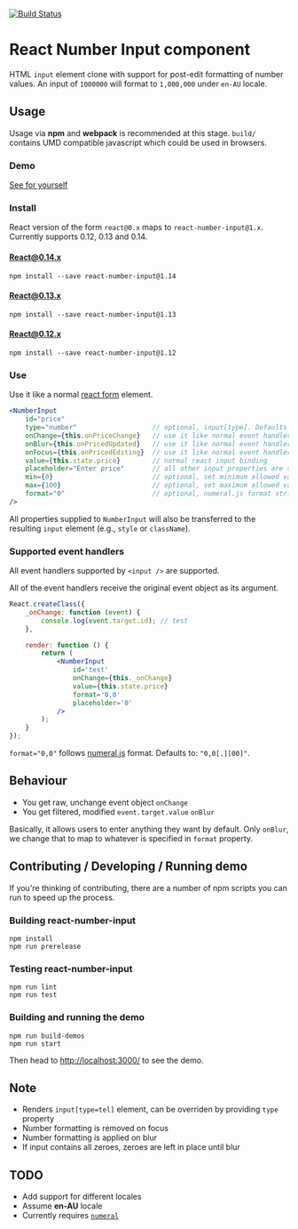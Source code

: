 [![Build Status](https://travis-ci.org/hongymagic/react-number-input.svg?branch=master)](https://travis-ci.org/hongymagic/react-number-input)

# React Number Input component

HTML `input` element clone with support for post-edit formatting of number
values. An input of `1000000` will format to `1,000,000` under `en-AU` locale.

## Usage

Usage via __npm__ and __webpack__ is recommended at this stage. `build/`
contains UMD compatible javascript which could be used in browsers.

### Demo

[See for yourself](https://cdn.rawgit.com/hongymagic/react-number-input/e07e8aca0b1a213db5e2ad07e5aefd74aa001db7/demos/demo0/index.html)

### Install

React version of the form `react@0.x` maps to `react-number-input@1.x`. Currently
supports 0.12, 0.13 and 0.14.

#### React@0.14.x

```
npm install --save react-number-input@1.14
```

#### React@0.13.x

```
npm install --save react-number-input@1.13
```

#### React@0.12.x

```
npm install --save react-number-input@1.12
```

### Use

Use it like a normal [react form](http://facebook.github.io/react/docs/forms.html) element.

```jsx
<NumberInput
	id="price"
	type="number"                   // optional, input[type]. Defaults to "tel" to allow non numeric characters
	onChange={this.onPriceChange}   // use it like normal event handler
	onBlur={this.onPricedUpdated}   // use it like normal event handler
	onFocus={this.onPricedEditing}  // use it like normal event handler
	value={this.state.price}        // normal react input binding
	placeholder="Enter price"       // all other input properties are supported
	min={0}                         // optional, set minimum allowed value
	max={100}                       // optional, set maximum allowed value
	format="0"                      // optional, numeral.js format string. Defaults to "0,0[.][00]"
/>
```

All properties supplied to `NumberInput` will also be transferred to the
resulting `input` element (e.g., `style` or `className`).

### Supported event handlers

All event handlers supported by `<input />` are supported.

All of the event handlers receive the original event object as its argument.

```jsx
React.createClass({
	_onChange: function (event) {
		console.log(event.target.id); // test
	},

	render: function () {
		return (
			<NumberInput
				id='test'
				onChange={this._onChange}
				value={this.state.price}
				format='0,0'
				placeholder='0'
			/>
		);
	}
});
```

`format="0,0"` follows [numeral.js](http://numeraljs.com) format. Defaults to: `"0,0[.][00]"`.

## Behaviour

* You get raw, unchange event object `onChange`
* You get filtered, modified `event.target.value` `onBlur`

Basically, it allows users to enter anything they want by default. Only `onBlur`, we change
that to map to whatever is specified in `format` property.

## Contributing / Developing / Running demo

If you're thinking of contributing, there are a number of npm scripts you
can run to speed up the process.

### Building react-number-input

```
npm install
npm run prerelease
```

### Testing react-number-input

```
npm run lint
npm run test
```

### Building and running the demo

```
npm run build-demos
npm run start
```

Then head to [http://localhost:3000/](http://localhost:3000) to see the demo.

## Note

* Renders `input[type=tel]` element, can be overriden by providing `type` property
* Number formatting is removed on focus
* Number formatting is applied on blur
* If input contains all zeroes, zeroes are left in place until blur

## TODO

* Add support for different locales
* Assume __en-AU__ locale
* Currently requires [`numeral`](http://numeraljs.com)
